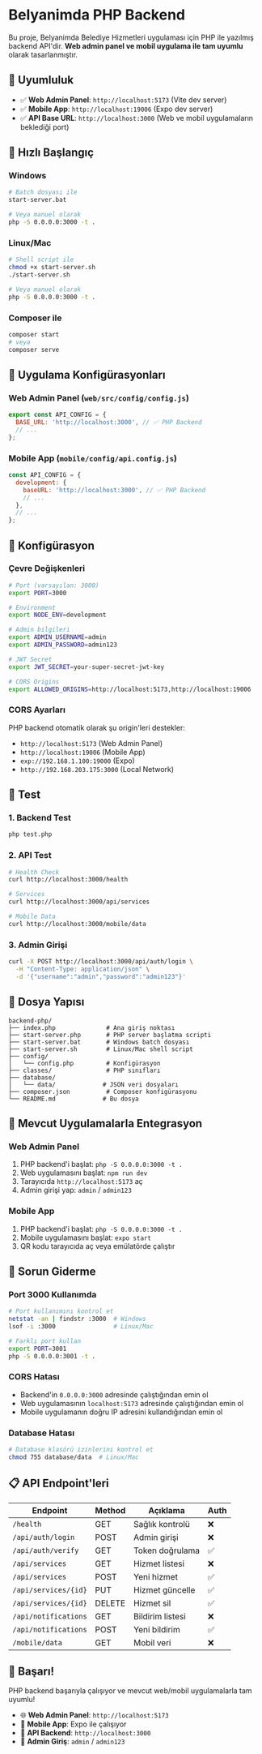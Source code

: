 # Belyanimda PHP Backend

Bu proje, Belyanimda Belediye Hizmetleri uygulaması için PHP ile yazılmış backend API'dir. **Web admin panel ve mobil uygulama ile tam uyumlu** olarak tasarlanmıştır.

## 🎯 Uyumluluk

- ✅ **Web Admin Panel**: `http://localhost:5173` (Vite dev server)
- ✅ **Mobile App**: `http://localhost:19006` (Expo dev server)
- ✅ **API Base URL**: `http://localhost:3000` (Web ve mobil uygulamaların beklediği port)

## 🚀 Hızlı Başlangıç

### Windows
```bash
# Batch dosyası ile
start-server.bat

# Veya manuel olarak
php -S 0.0.0.0:3000 -t .
```

### Linux/Mac
```bash
# Shell script ile
chmod +x start-server.sh
./start-server.sh

# Veya manuel olarak
php -S 0.0.0.0:3000 -t .
```

### Composer ile
```bash
composer start
# veya
composer serve
```

## 📱 Uygulama Konfigürasyonları

### Web Admin Panel (`web/src/config/config.js`)
```javascript
export const API_CONFIG = {
  BASE_URL: 'http://localhost:3000', // ✅ PHP Backend
  // ...
};
```

### Mobile App (`mobile/config/api.config.js`)
```javascript
const API_CONFIG = {
  development: {
    baseURL: 'http://localhost:3000', // ✅ PHP Backend
    // ...
  },
  // ...
};
```

## 🔧 Konfigürasyon

### Çevre Değişkenleri
```bash
# Port (varsayılan: 3000)
export PORT=3000

# Environment
export NODE_ENV=development

# Admin bilgileri
export ADMIN_USERNAME=admin
export ADMIN_PASSWORD=admin123

# JWT Secret
export JWT_SECRET=your-super-secret-jwt-key

# CORS Origins
export ALLOWED_ORIGINS=http://localhost:5173,http://localhost:19006
```

### CORS Ayarları
PHP backend otomatik olarak şu origin'leri destekler:
- `http://localhost:5173` (Web Admin Panel)
- `http://localhost:19006` (Mobile App)
- `exp://192.168.1.100:19000` (Expo)
- `http://192.168.203.175:3000` (Local Network)

## 🧪 Test

### 1. Backend Test
```bash
php test.php
```

### 2. API Test
```bash
# Health Check
curl http://localhost:3000/health

# Services
curl http://localhost:3000/api/services

# Mobile Data
curl http://localhost:3000/mobile/data
```

### 3. Admin Girişi
```bash
curl -X POST http://localhost:3000/api/auth/login \
  -H "Content-Type: application/json" \
  -d '{"username":"admin","password":"admin123"}'
```

## 📁 Dosya Yapısı

```
backend-php/
├── index.php              # Ana giriş noktası
├── start-server.php       # PHP server başlatma scripti
├── start-server.bat       # Windows batch dosyası
├── start-server.sh        # Linux/Mac shell script
├── config/
│   └── config.php         # Konfigürasyon
├── classes/               # PHP sınıfları
├── database/
│   └── data/             # JSON veri dosyaları
├── composer.json          # Composer konfigürasyonu
└── README.md             # Bu dosya
```

## 🔄 Mevcut Uygulamalarla Entegrasyon

### Web Admin Panel
1. PHP backend'i başlat: `php -S 0.0.0.0:3000 -t .`
2. Web uygulamasını başlat: `npm run dev`
3. Tarayıcıda `http://localhost:5173` aç
4. Admin girişi yap: `admin` / `admin123`

### Mobile App
1. PHP backend'i başlat: `php -S 0.0.0.0:3000 -t .`
2. Mobile uygulamasını başlat: `expo start`
3. QR kodu tarayıcıda aç veya emülatörde çalıştır

## 🚨 Sorun Giderme

### Port 3000 Kullanımda
```bash
# Port kullanımını kontrol et
netstat -an | findstr :3000  # Windows
lsof -i :3000                # Linux/Mac

# Farklı port kullan
export PORT=3001
php -S 0.0.0.0:3001 -t .
```

### CORS Hatası
- Backend'in `0.0.0.0:3000` adresinde çalıştığından emin ol
- Web uygulamasının `localhost:5173` adresinde çalıştığından emin ol
- Mobile uygulamanın doğru IP adresini kullandığından emin ol

### Database Hatası
```bash
# Database klasörü izinlerini kontrol et
chmod 755 database/data  # Linux/Mac
```

## 📋 API Endpoint'leri

| Endpoint | Method | Açıklama | Auth |
|----------|--------|----------|------|
| `/health` | GET | Sağlık kontrolü | ❌ |
| `/api/auth/login` | POST | Admin girişi | ❌ |
| `/api/auth/verify` | GET | Token doğrulama | ✅ |
| `/api/services` | GET | Hizmet listesi | ❌ |
| `/api/services` | POST | Yeni hizmet | ✅ |
| `/api/services/{id}` | PUT | Hizmet güncelle | ✅ |
| `/api/services/{id}` | DELETE | Hizmet sil | ✅ |
| `/api/notifications` | GET | Bildirim listesi | ❌ |
| `/api/notifications` | POST | Yeni bildirim | ✅ |
| `/mobile/data` | GET | Mobil veri | ❌ |

## 🎉 Başarı!

PHP backend başarıyla çalışıyor ve mevcut web/mobil uygulamalarla tam uyumlu! 

- 🌐 **Web Admin Panel**: `http://localhost:5173`
- 📱 **Mobile App**: Expo ile çalışıyor
- 🔗 **API Backend**: `http://localhost:3000`
- 🔐 **Admin Giriş**: `admin` / `admin123`

